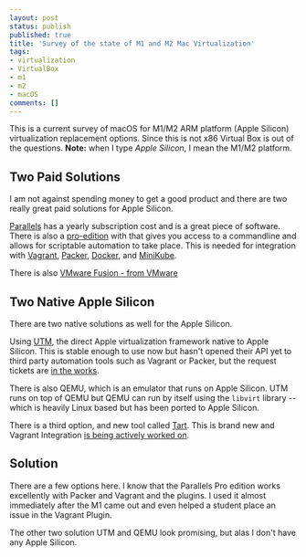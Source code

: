 ```yaml
---
layout: post
status: publish
published: true
title: 'Survey of the state of M1 and M2 Mac Virtualization'
tags: 
- virtualization
- VirtualBox
- m1
- m2
- macOS
comments: []
---
```


This is a current survey of macOS for M1/M2 ARM platform (Apple Silicon) virtualization replacement options. Since this is not x86 Virtual Box is out of the questions. **Note:** when I type *Apple Silicon*, I mean the M1/M2 platform.

## Two Paid Solutions

I am not against spending money to get a good product and there are two really great paid solutions for Apple Silicon.

[Parallels](https://www.parallels.com/ "website for parallels virtualization solution") has a yearly subscription cost and is a great piece of software.  There is also a [pro-edition](https://www.parallels.com/products/desktop/pro "website for pro-edition of parallels") with that gives you access to a commandline and allows for scriptable automation to take place. This is needed for integration with [Vagrant](https://vagrantup.com "website for Vagrant"), [Packer](https://packer.io "website for packer"), [Docker](https://docker.io "website for Docker.io"), and [MiniKube](https://minikube.sigs.k8s.io/docs/ "website for minikube").

There is also [VMware Fusion - from VMware](https://www.vmware.com/products/fusion.html "Website VMware fusion for M1 Mac")

## Two Native Apple Silicon

There are two native solutions as well for the Apple Silicon.

Using [UTM](https://mac.getutm.app/ "website for apple UTM"), the direct Apple virtualization framework native to Apple Silicon. This is stable enough to use now but hasn't opened their API yet to third party automation tools such as Vagrant or Packer, but the request tickets are [in the works](https://github.com/hashicorp/vagrant/issues/12518 "website for UTM requests").

There is also QEMU, which is an emulator that runs on Apple Silicon. UTM runs on top of QEMU but QEMU can run by itself using the `libvirt` library -- which is heavily Linux based but has been ported to Apple Silicon.

There is a third option, and new tool called [Tart](https://github.com/cirruslabs/tart "website for Tart"). This is brand new and Vagrant Integration [is being actively worked on](https://github.com/hashicorp/vagrant/issues/12760 "website for tart").

## Solution

There are a few options here. I know that the Parallels Pro edition works excellently with Packer and Vagrant and the plugins. I used it almost immediately after the M1 came out and even helped a student place an issue in the Vagrant Plugin.

The other two solution UTM and QEMU look promising, but alas I don't have any Apple Silicon.
